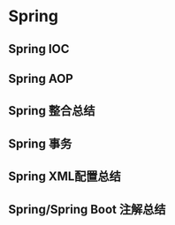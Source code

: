 # Spring

## Spring IOC

## Spring AOP

## Spring 整合总结

## Spring 事务

## Spring XML配置总结

## Spring/Spring Boot 注解总结

